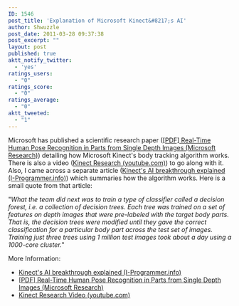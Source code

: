 ```yaml
---
ID: 1546
post_title: 'Explanation of Microsoft Kinect&#8217;s AI'
author: Shwuzzle
post_date: 2011-03-28 09:37:38
post_excerpt: ""
layout: post
published: true
aktt_notify_twitter:
  - 'yes'
ratings_users:
  - "0"
ratings_score:
  - "0"
ratings_average:
  - "0"
aktt_tweeted:
  - "1"
---
```

Microsoft has published a scientific research paper (<a href="http://research.microsoft.com/pubs/145347/BodyPartRecognition.pdf">[PDF] Real-Time Human Pose Recognition in Parts from Single Depth Images (Microsoft Research)</a>) detailing how Microsoft Kinect's body tracking algorithm works. There is also a video (<a href="http://www.youtube.com/watch?v=HNkbG3KsY84">Kinect Research (youtube.com)</a>) to go along with it. Also, I came across a separate article (<a href="http://www.i-programmer.info/news/105-artificial-intelligence/2176-kinects-ai-breakthrough-explained.html">Kinect's AI breakthrough explained (I-Programmer.info)</a>) which summaries how the algorithm works. Here is a small quote from that article:

"<em>What the team did next was to train a type of classifier called a  decision forest, i.e. a collection of decision trees. Each tree was  trained on a set of features on depth images that were pre-labeled with  the target body parts. That is, the decision trees were modified until  they gave the correct classification for a particular body part across  the test set of images. Training just three trees using 1 million test  images took about a day using a 1000-core cluster.</em>"

More Information:
<ul>
	<li><a href="http://www.i-programmer.info/news/105-artificial-intelligence/2176-kinects-ai-breakthrough-explained.html">Kinect's AI breakthrough explained (I-Programmer.info)</a></li>
	<li><a href="http://research.microsoft.com/pubs/145347/BodyPartRecognition.pdf">[PDF] Real-Time Human Pose Recognition in Parts from Single Depth Images (Microsoft Research)</a></li>
	<li><a href="http://www.youtube.com/watch?v=HNkbG3KsY84">Kinect Research Video (youtube.com)</a></li>
</ul>

